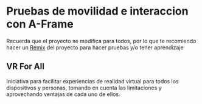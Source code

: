 Pruebas de movilidad e interaccion con A-Frame
=========================

Recuerda que el proyecto se modifica para todos, por lo que te recomiendo hacer un [Remix](https://glitch.com/edit/#!/remix/aframe-taptowalk) del proyecto para hacer pruebas y/o tener aprendizaje

VR For All
------------
Iniciativa para facilitar experiencias de realidad virtual para todos los dispositivos y personas, tomando en cuenta las limitaciones y aprovechando ventajas de cada uno de ellos.